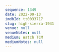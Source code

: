 ```yaml
---
sequence: 1349
date: 2022-09-13
imdbId: tt0033717
slug: high-sierra-1941
venue: null
venueNotes: null
medium: Watch TCM
mediumNotes: null
---
```

